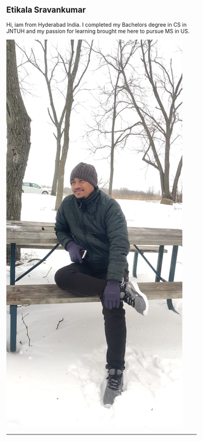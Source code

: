 ## Etikala Sravankumar
Hi, iam from Hyderabad India. I completed my Bachelors degree in CS in JNTUH and my passion for learning brought me here to pursue MS in US.

![Sravan](/Sravan.jpg)
*************************************************************************